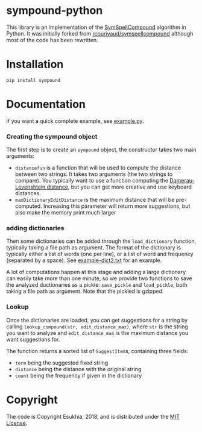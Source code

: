 # sympound-python

This library is an implementation of the [SymSpellCompound](https://github.com/wolfgarbe/SymSpell) algorithm in Python. It was initially forked from [rcourivaud/symspellcompound](https://github.com/rcourivaud/symspellcompound) although most of the code has been rewritten.

# Installation

```
pip install sympound
```

# Documentation

If you want a quick complete example, see [example.py](example.py).

### Creating the sympound object

The first step is to create an `sympound` object, the constructor takes two main arguments:
- `distancefun` is a function that will be used to compute the distance between two strings. It takes two arguments (the two strings to compare). You typically want to use a function computing the [Damerau-Levenshtein distance](https://en.wikipedia.org/wiki/Damerau%E2%80%93Levenshtein_distance), but you can get more creative and use keyboard distances.
- `maxDictionaryEditDistance` is the maximum distance that will be pre-computed. Increasing this parameter will return more suggestions, but also make the memory print much larger

### adding dictionaries

Then some dictionaries can be added through the `load_dictionary` function, typically taking a file path as argument. The format of the dictionary is typically either a list of words (one per line), or a list of word and frequency (separated by a space). See [example-dict2.txt](example-dict2.txt) for an example.

A lot of computations happen at this stage and adding a large dictionary can easily take more than one minute, so we provide two functions to save the analyzed ductionaries as a pickle: `save_pickle` and `load_pickle`, both taking a file path as argument. Note that the pickled is gzipped.

### Lookup

Once the dictionaries are loaded, you can get suggestions for a string by calling `lookup_compound(str, edit_distance_max)`, where `str` is the string you want to analyze and `edit_distance_max` is the maximum distance you want suggestions for.

The function returns a sorted list of `SuggestItem`s, containing three fields:
- `term` being the suggested fixed string
- `distance` being the distance with the original string
- `count` being the frequency if given in the dictionary

# Copyright

The code is Copyright Esukhia, 2018, and is distributed under the [MIT License](LICENSE).